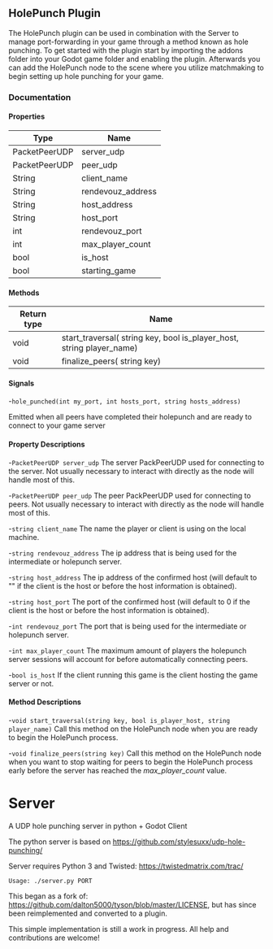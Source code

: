 ## HolePunch Plugin

The HolePunch plugin can be used in combination with the Server to manage port-forwarding in your game through a method known as hole punching. To get started with the plugin start by importing the addons folder into your Godot game folder and enabling the plugin. Afterwards you can add the HolePunch node to the scene where you utilize matchmaking to begin setting up hole punching for your game.

### Documentation


#### Properties

| Type        | Name            |
| ----------- | --------------- |
|PacketPeerUDP|server_udp       |
|PacketPeerUDP|peer_udp         |
| String      |client_name      |
| String      |rendevouz_address|
| String      |host_address     |
| String      |host_port        |
| int         |rendevouz_port   |
| int         |max_player_count |
| bool        |is_host          |
| bool        |starting_game    |

#### Methods

| Return type | Name                                                                  |
| ----------- | ----------------------------------------------------------------------|
| void        | start_traversal( string key, bool is_player_host, string player_name) |
| void        | finalize_peers( string key)                                           |

#### Signals

-`hole_punched(int my_port, int hosts_port, string hosts_address)`

Emitted when all peers have completed their holepunch and are ready to connect to your game server

#### Property Descriptions

-`PacketPeerUDP server_udp` The server PackPeerUDP used for connecting to the server. Not usually necessary to interact with directly as the node will handle most of this.


-`PacketPeerUDP peer_udp` The peer PackPeerUDP used for connecting to peers. Not usually necessary to interact with directly as the node will handle most of this.

-`string client_name` The name the player or client is using on the local machine.

-`string rendevouz_address` The ip address that is being used for the intermediate or holepunch server.

-`string host_address` The ip address of the confirmed host (will default to "" if the client is the host or before the host information is obtained).

-`string host_port` The port of the confirmed host (will default to 0 if the client is the host or before the host information is obtained).

-`int rendevouz_port` The port that is being used for the intermediate or holepunch server.

-`int max_player_count` The maximum amount of players the holepunch server sessions will account for before automatically connecting peers.

-`bool is_host` If the client running this game is the client hosting the game server or not.


#### Method Descriptions

-`void start_traversal(string key, bool is_player_host, string player_name)` Call this method on the HolePunch node when you are ready to begin the HolePunch process. 

-`void finalize_peers(string key)` Call this method on the HolePunch node when you want to stop waiting for peers to begin the HolePunch process early before the server has reached the *max_player_count* value.


# Server
 A UDP hole punching server in python + Godot Client

The python server is based on https://github.com/stylesuxx/udp-hole-punching/

Server requires Python 3 and Twisted: https://twistedmatrix.com/trac/

`Usage: ./server.py PORT`



This began as a fork of: https://github.com/dalton5000/tyson/blob/master/LICENSE, but has since been reimplemented
and converted to a plugin.

This simple implementation is still a work in progress. All help and contributions are welcome!




